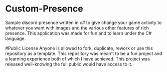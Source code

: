 # Custom-Presence
Sample discord presence written in c# to give change your game activity to whatever you want with images and the various other features of rich presence. This application was made for fun and to learn under the C# language.


#Public License
Anyone is allowed to fork, duplicate, rework or use this repository as a template. This repository was mean't to be a fun project and a learning experience both of which I have achieved. This project was released well-knowing the full public would have access to it. 

